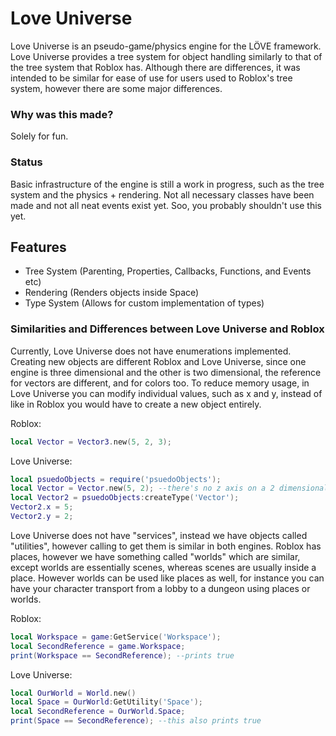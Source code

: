 # Love Universe
Love Universe is an pseudo-game/physics engine for the LÖVE framework.
Love Universe provides a tree system for object handling similarly to that of the tree system that Roblox has. Although there are differences, it was intended to be similar for ease of use for users used to Roblox's tree system, however there are some major differences.

### Why was this made?
Solely for fun.

### Status
Basic infrastructure of the engine is still a work in progress, such as the tree system and the physics + rendering. Not all necessary classes have been made
and not all neat events exist yet. Soo, you probably shouldn't use this yet.

## Features
* Tree System (Parenting, Properties, Callbacks, Functions, and Events etc)
* Rendering (Renders objects inside Space)
* Type System (Allows for custom implementation of types)

### Similarities and Differences between Love Universe and Roblox
Currently, Love Universe does not have enumerations implemented. 
Creating new objects are different Roblox and Love Universe, since one engine is three dimensional and
the other is two dimensional, the reference for vectors are different, and for colors too. To reduce memory usage,
in Love Universe you can modify individual values, such as x and y, instead of like in Roblox you would have to
create a new object entirely.

Roblox:
```lua
local Vector = Vector3.new(5, 2, 3);
```

Love Universe:
```lua
local psuedoObjects = require('psuedoObjects');
local Vector = Vector.new(5, 2); --there's no z axis on a 2 dimensional vector.
local Vector2 = psuedoObjects:createType('Vector');
Vector2.x = 5;
Vector2.y = 2;
```

Love Universe does not have "services", instead we have objects called "utilities", however calling to get them is similar in both engines.
Roblox has places, however we have something called "worlds" which are similar, except worlds are essentially scenes, whereas scenes are usually inside a place.
However worlds can be used like places as well, for instance you can have your character transport from a lobby to a dungeon using places or worlds.

Roblox:
```lua
local Workspace = game:GetService('Workspace');
local SecondReference = game.Workspace;
print(Workspace == SecondReference); --prints true
```

Love Universe:
```lua
local OurWorld = World.new()
local Space = OurWorld:GetUtility('Space');
local SecondReference = OurWorld.Space;
print(Space == SecondReference); --this also prints true
```


